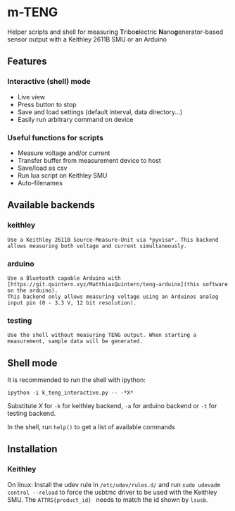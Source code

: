 # m-TENG
Helper scripts and shell for measuring **T**ribo**e**lectric **N**ano**g**enerator-based sensor output with a Keithley 2611B SMU or an Arduino

## Features

### Interactive (shell) mode
- Live view
- Press button to stop
- Save and load settings (default interval, data directory...)
- Easily run arbitrary command on device


### Useful functions for scripts
- Measure voltage and/or current
- Transfer buffer from measurement device to host
- Save/load as csv
- Run lua script on Keithley SMU
- Auto-filenames

## Available backends
### keithley
    Use a Keithley 2611B Source-Measure-Unit via *pyvisa*. This backend allows measuring both voltage and current simultaneously.

### arduino
    Use a Bluetooth capable Arduino with [https://git.quintern.xyz/MatthiasQuintern/teng-arduino](this software on the arduino).
    This backend only allows measuring voltage using an Arduinos analog input pin (0 - 3.3 V, 12 bit resolution).

### testing
    Use the shell without measuring TENG output. When starting a measurement, sample data will be generated.


## Shell mode
It is recommended to run the shell with ipython:
```shell
ipython -i k_teng_interactive.py -- -*X*
```
Substitute *X* for `-k` for keithley backend, `-a` for arduino backend or `-t` for testing backend.

In the shell, run `help()` to get a list of available commands


## Installation
### Keithley
On linux:
Install the udev rule in `/etc/udev/rules.d/` and run `sudo udevadm control --reload` to force the usbtmc driver to be used with the Keithley SMU.
The `ATTRS{product_id} ` needs to match the id shown by `lsusb`.
